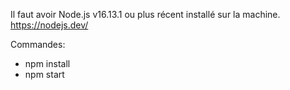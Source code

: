 Il faut avoir Node.js v16.13.1 ou plus récent installé sur la machine.
https://nodejs.dev/

Commandes:
- npm install
- npm start
